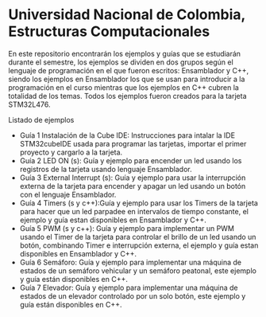 # Universidad Nacional de Colombia, Estructuras Computacionales 
En este repositorio encontrarán los ejemplos y guías que se estudiarán durante el semestre, los ejemplos se dividen en dos grupos según el lenguaje de programación en el que fueron escritos: Ensamblador y C++, siendo los ejemplos en Ensamblador los que se usan para introducir a la programación en el curso mientras que los ejemplos en C++ cubren la totalidad de los temas. 
Todos los ejemplos fueron creados para la tarjeta STM32L476.
  
  Listado de ejemplos

+ Guía 1 Instalación de la Cube IDE: Instrucciones para intalar la IDE STM32cubeIDE usada para programar las tarjetas, importar el primer proyecto y cargarlo a la tarjeta.
+ Guía 2 LED ON (s): Guía y ejemplo para encender un led usando los registros de la tarjeta usando lenguaje Ensamblador.
+ Guía 3 External Interrupt (s): Guía y ejemplo para usar la interrupción externa de la tarjeta para encender y apagar un led usando un botón con el lenguaje Ensamblador.
+ Guía 4 Timers (s y c++):Guía y ejemplo para usar los Timers de la tarjeta para hacer que un led parpadee en intervalos de tiempo constante, el ejemplo y guía estan disponibles en Ensamblador y C++.
+ Guía 5 PWM (s y c++): Guía y ejemplo para implementar un PWM usando el Timer de la tarjeta para controlar el brillo de un led usando un botón, combinando Timer e interrupción externa, el ejemplo y guía estan disponibles en Ensamblador y C++.
+ Guía 6 Semáforo: Guía y ejemplo para implementar una máquina de estados de un semáforo vehicular y un semáforo peatonal, este ejemplo y guía están disponibles en C++.
+ Guía 7 Elevador: Guía y ejemplo para implementar una máquina de estados de un elevador controlado por un solo botón, este ejemplo y guía están disponibles en C++. 

